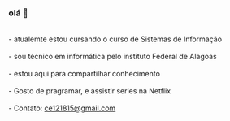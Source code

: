 ### olá 👋
<body>

<br> - atualemte estou cursando o curso de Sistemas de Informação<br/>
<br>- sou técnico em informática pelo instituto Federal de Alagoas<br/>
<br>- estou aqui para compartilhar conhecimento<br/>
<br>- Gosto de pragramar, e assistir series na Netflix<br/>
<br>- Contato: ce121815@gmail.com<br/>
<body/>

<!--
**cebs-coder/cebs-coder** is a ✨ _special_ ✨ repository because its `README.md` (this file) appears on your GitHub profile.

Here are some ideas to get you started:

- 🔭 I’m currently working on ...
- 🌱 I’m currently learning ...
- 👯 I’m looking to collaborate on ...
- 🤔 I’m looking for help with ...
- 💬 Ask me about ...
- 📫 How to reach me: ...
- 😄 Pronouns: ...
- ⚡ Fun fact: ...
-->
